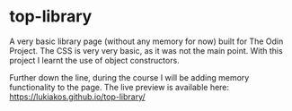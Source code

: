 # top-library
A very basic library page (without any memory for now) built for The Odin Project.
The CSS is very very basic, as it was not the main point. With this project I learnt the use of object constructors.

Further down the line, during the course I will be adding memory functionality to the page.
The live preview is available here: https://lukiakos.github.io/top-library/
